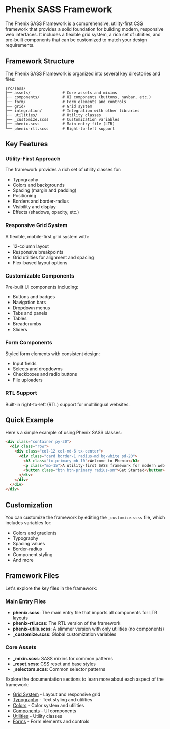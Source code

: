 # Phenix SASS Framework

The Phenix SASS Framework is a comprehensive, utility-first CSS framework that provides a solid foundation for building modern, responsive web interfaces. It includes a flexible grid system, a rich set of utilities, and pre-built components that can be customized to match your design requirements.

## Framework Structure

The Phenix SASS Framework is organized into several key directories and files:

```
src/sass/
├── assets/              # Core assets and mixins
├── components/          # UI components (buttons, navbar, etc.)
├── form/                # Form elements and controls
├── grid/                # Grid system
├── integration/         # Integration with other libraries
├── utilities/           # Utility classes
├── _customize.scss      # Customization variables
├── phenix.scss          # Main entry file (LTR)
└── phenix-rtl.scss      # Right-to-left support
```

## Key Features

### Utility-First Approach

The framework provides a rich set of utility classes for:

- Typography
- Colors and backgrounds
- Spacing (margin and padding)
- Positioning
- Borders and border-radius
- Visibility and display
- Effects (shadows, opacity, etc.)

### Responsive Grid System

A flexible, mobile-first grid system with:

- 12-column layout
- Responsive breakpoints
- Grid utilities for alignment and spacing
- Flex-based layout options

### Customizable Components

Pre-built UI components including:

- Buttons and badges
- Navigation bars
- Dropdown menus
- Tabs and panels
- Tables
- Breadcrumbs
- Sliders

### Form Components

Styled form elements with consistent design:

- Input fields
- Selects and dropdowns
- Checkboxes and radio buttons
- File uploaders

### RTL Support

Built-in right-to-left (RTL) support for multilingual websites.

## Quick Example

Here's a simple example of using Phenix SASS classes:

```html
<div class="container py-30">
  <div class="row">
    <div class="col-12 col-md-6 tx-center">
      <div class="card border-1 radius-md bg-white pd-20">
        <h3 class="tx-primary mb-10">Welcome to Phenix</h3>
        <p class="mb-15">A utility-first SASS framework for modern web development.</p>
        <button class="btn btn-primary radius-sm">Get Started</button>
      </div>
    </div>
  </div>
</div>
```

## Customization

You can customize the framework by editing the `_customize.scss` file, which includes variables for:

- Colors and gradients
- Typography
- Spacing values
- Border-radius
- Component styling
- And more

## Framework Files

Let's explore the key files in the framework:

### Main Entry Files

- **phenix.scss**: The main entry file that imports all components for LTR layouts
- **phenix-rtl.scss**: The RTL version of the framework
- **phenix-utils.scss**: A slimmer version with only utilities (no components)
- **_customize.scss**: Global customization variables

### Core Assets

- **_mixin.scss**: SASS mixins for common patterns
- **_reset.scss**: CSS reset and base styles
- **_selectors.scss**: Common selector patterns

Explore the documentation sections to learn more about each aspect of the framework:

- [Grid System](/sass/grid) - Layout and responsive grid
- [Typography](/sass/typography) - Text styling and utilities
- [Colors](/sass/colors) - Color system and utilities
- [Components](/sass/components) - UI components
- [Utilities](/sass/utilities) - Utility classes
- [Forms](/sass/forms) - Form elements and controls 